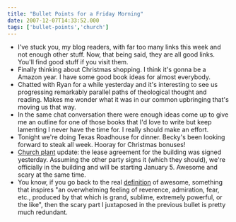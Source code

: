 ```yaml
---
title: "Bullet Points for a Friday Morning"
date: 2007-12-07T14:33:52.000
tags: ['bullet-points','church']
---
```


- I've stuck you, my blog readers, with far too many links this week and not enough other stuff. Now, that being said, they are all good links. You'll find good stuff if you visit them.
- Finally thinking about Christmas shopping. I think it's gonna be a Amazon year. I have some good book ideas for almost everybody.
- Chatted with Ryan for a while yesterday and it's interesting to see us progressing remarkably parallel paths of theological thought and reading. Makes me wonder what it was in our common upbringing that's moving us that way.
- In the same chat conversation there were enough ideas come up to give me an outline for one of those books that I'd love to write but keep lamenting I never have the time for. I really should make an effort.
- Tonight we're doing Texas Roadhouse for dinner. Becky's been looking forward to steak all week. Hooray for Christmas bonuses!
- [Church plant](http://www.icatcp.org) update: the lease agreement for the building was signed yesterday. Assuming the other party signs it (which they should), we're officially in the building and will be starting January 5. Awesome and scary at the same time.
- You know, if you go back to the real [definition](http://dictionary.reference.com/browse/awe) of awesome, something that inspires "an overwhelming feeling of reverence, admiration, fear, etc., produced by that which is grand, sublime, extremely powerful, or the like", then the scary part I juxtaposed in the previous bullet is pretty much redundant.
